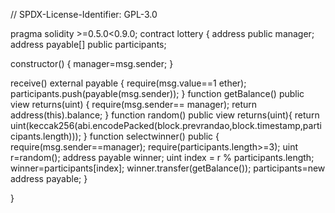// SPDX-License-Identifier: GPL-3.0

pragma solidity >=0.5.0<0.9.0;
contract lottery
{
   address public manager;
   address payable[] public participants;

   constructor()
   {
    manager=msg.sender;
   }
   
   receive() external payable
   {  require(msg.value==1 ether);
    participants.push(payable(msg.sender));
   }
   function getBalance() public view returns(uint)
   {
     require(msg.sender== manager);
    return address(this).balance;
   }
   function random() public view returns(uint){
   return uint(keccak256(abi.encodePacked(block.prevrandao,block.timestamp,participants.length)));
   }
   function selectwinner() public
   {
     require(msg.sender==manager);
     require(participants.length>=3);
     uint r=random();
     address payable winner;
     uint index = r % participants.length;
     winner=participants[index];
     winner.transfer(getBalance());
     participants=new address payable[](0);
    }

}
